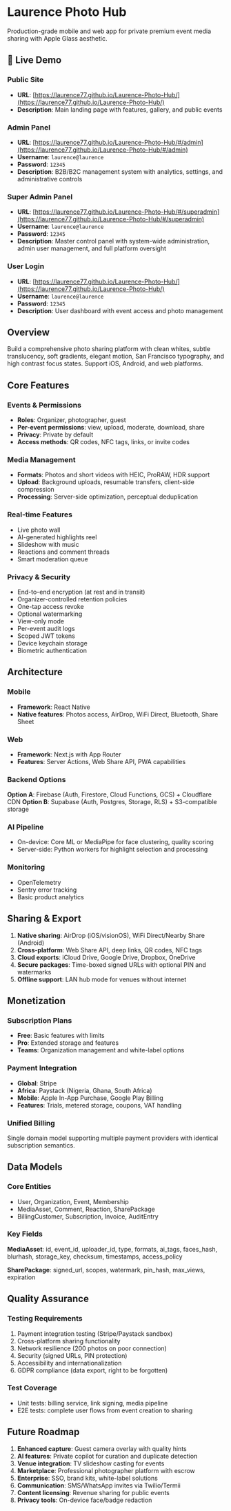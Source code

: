 # Laurence Photo Hub

Production-grade mobile and web app for private premium event media sharing with Apple Glass aesthetic.

## 🚀 Live Demo

### Public Site
- **URL**: [https://laurence77.github.io/Laurence-Photo-Hub/](https://laurence77.github.io/Laurence-Photo-Hub/)
- **Description**: Main landing page with features, gallery, and public events

### Admin Panel
- **URL**: [https://laurence77.github.io/Laurence-Photo-Hub/#/admin](https://laurence77.github.io/Laurence-Photo-Hub/#/admin)
- **Username**: `laurence@laurence`
- **Password**: `12345`
- **Description**: B2B/B2C management system with analytics, settings, and administrative controls

### Super Admin Panel
- **URL**: [https://laurence77.github.io/Laurence-Photo-Hub/#/superadmin](https://laurence77.github.io/Laurence-Photo-Hub/#/superadmin)
- **Username**: `laurence@laurence`
- **Password**: `12345`
- **Description**: Master control panel with system-wide administration, admin user management, and full platform oversight

### User Login
- **URL**: [https://laurence77.github.io/Laurence-Photo-Hub/](https://laurence77.github.io/Laurence-Photo-Hub/)
- **Username**: `laurence@laurence`
- **Password**: `12345`
- **Description**: User dashboard with event access and photo management

## Overview

Build a comprehensive photo sharing platform with clean whites, subtle translucency, soft gradients, elegant motion, San Francisco typography, and high contrast focus states. Support iOS, Android, and web platforms.

## Core Features

### Events & Permissions
- **Roles**: Organizer, photographer, guest
- **Per-event permissions**: view, upload, moderate, download, share
- **Privacy**: Private by default
- **Access methods**: QR codes, NFC tags, links, or invite codes

### Media Management
- **Formats**: Photos and short videos with HEIC, ProRAW, HDR support
- **Upload**: Background uploads, resumable transfers, client-side compression
- **Processing**: Server-side optimization, perceptual deduplication

### Real-time Features
- Live photo wall
- AI-generated highlights reel
- Slideshow with music
- Reactions and comment threads
- Smart moderation queue

### Privacy & Security
- End-to-end encryption (at rest and in transit)
- Organizer-controlled retention policies
- One-tap access revoke
- Optional watermarking
- View-only mode
- Per-event audit logs
- Scoped JWT tokens
- Device keychain storage
- Biometric authentication

## Architecture

### Mobile
- **Framework**: React Native
- **Native features**: Photos access, AirDrop, WiFi Direct, Bluetooth, Share Sheet

### Web
- **Framework**: Next.js with App Router
- **Features**: Server Actions, Web Share API, PWA capabilities

### Backend Options
**Option A**: Firebase (Auth, Firestore, Cloud Functions, GCS) + Cloudflare CDN
**Option B**: Supabase (Auth, Postgres, Storage, RLS) + S3-compatible storage

### AI Pipeline
- On-device: Core ML or MediaPipe for face clustering, quality scoring
- Server-side: Python workers for highlight selection and processing

### Monitoring
- OpenTelemetry
- Sentry error tracking
- Basic product analytics

## Sharing & Export

1. **Native sharing**: AirDrop (iOS/visionOS), WiFi Direct/Nearby Share (Android)
2. **Cross-platform**: Web Share API, deep links, QR codes, NFC tags
3. **Cloud exports**: iCloud Drive, Google Drive, Dropbox, OneDrive
4. **Secure packages**: Time-boxed signed URLs with optional PIN and watermarks
5. **Offline support**: LAN hub mode for venues without internet

## Monetization

### Subscription Plans
- **Free**: Basic features with limits
- **Pro**: Extended storage and features
- **Teams**: Organization management and white-label options

### Payment Integration
- **Global**: Stripe
- **Africa**: Paystack (Nigeria, Ghana, South Africa)
- **Mobile**: Apple In-App Purchase, Google Play Billing
- **Features**: Trials, metered storage, coupons, VAT handling

### Unified Billing
Single domain model supporting multiple payment providers with identical subscription semantics.

## Data Models

### Core Entities
- User, Organization, Event, Membership
- MediaAsset, Comment, Reaction, SharePackage
- BillingCustomer, Subscription, Invoice, AuditEntry

### Key Fields
**MediaAsset**: id, event_id, uploader_id, type, formats, ai_tags, faces_hash, blurhash, storage_key, checksum, timestamps, access_policy

**SharePackage**: signed_url, scopes, watermark, pin_hash, max_views, expiration

## Quality Assurance

### Testing Requirements
1. Payment integration testing (Stripe/Paystack sandbox)
2. Cross-platform sharing functionality
3. Network resilience (200 photos on poor connection)
4. Security (signed URLs, PIN protection)
5. Accessibility and internationalization
6. GDPR compliance (data export, right to be forgotten)

### Test Coverage
- Unit tests: billing service, link signing, media pipeline
- E2E tests: complete user flows from event creation to sharing

## Future Roadmap

1. **Enhanced capture**: Guest camera overlay with quality hints
2. **AI features**: Private copilot for curation and duplicate detection
3. **Venue integration**: TV slideshow casting for events
4. **Marketplace**: Professional photographer platform with escrow
5. **Enterprise**: SSO, brand kits, white-label solutions
6. **Communication**: SMS/WhatsApp invites via Twilio/Termii
7. **Content licensing**: Revenue sharing for public events
8. **Privacy tools**: On-device face/badge redaction
